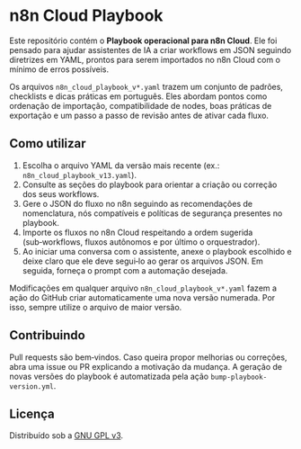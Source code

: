 # n8n Cloud Playbook

Este repositório contém o **Playbook operacional para n8n Cloud**. Ele foi pensado para ajudar assistentes de IA a criar workflows em JSON seguindo diretrizes em YAML, prontos para serem importados no n8n Cloud com o mínimo de erros possíveis.

Os arquivos `n8n_cloud_playbook_v*.yaml` trazem um conjunto de padrões, checklists e dicas práticas em português. Eles abordam pontos como ordenação de importação, compatibilidade de nodes, boas práticas de exportação e um passo a passo de revisão antes de ativar cada fluxo.

## Como utilizar

1. Escolha o arquivo YAML da versão mais recente (ex.: `n8n_cloud_playbook_v13.yaml`).
2. Consulte as seções do playbook para orientar a criação ou correção dos seus workflows.
3. Gere o JSON do fluxo no n8n seguindo as recomendações de nomenclatura, nós compatíveis e políticas de segurança presentes no playbook.
4. Importe os fluxos no n8n Cloud respeitando a ordem sugerida (sub‑workflows, fluxos autônomos e por último o orquestrador).
5. Ao iniciar uma conversa com o assistente, anexe o playbook escolhido e deixe claro que ele deve segui‑lo ao gerar os arquivos JSON. Em seguida, forneça o prompt com a automação desejada.

Modificações em qualquer arquivo `n8n_cloud_playbook_v*.yaml` fazem a ação do GitHub criar automaticamente uma nova versão numerada. Por isso, sempre utilize o arquivo de maior versão.

## Contribuindo

Pull requests são bem‑vindos. Caso queira propor melhorias ou correções, abra uma issue ou PR explicando a motivação da mudança. A geração de novas versões do playbook é automatizada pela ação `bump-playbook-version.yml`.

## Licença

Distribuído sob a [GNU GPL v3](LICENSE).

